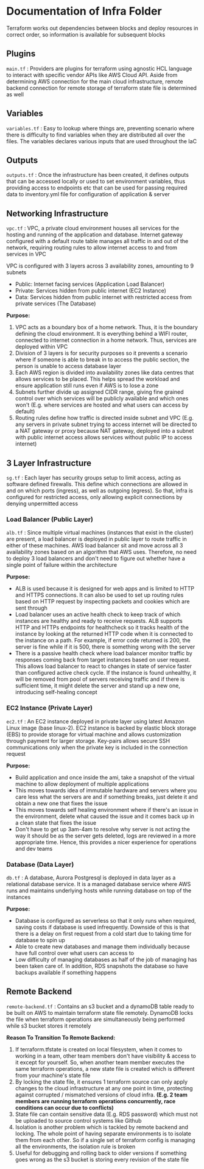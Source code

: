 # Documentation of Infra Folder

Terraform works out dependencies between blocks and deploy resources in correct order, so information is available for subsequent blocks

## Plugins

`main.tf` : Providers are plugins for terraform using agnostic HCL language to interact with specific vendor APIs like AWS Cloud API. Aside from determining AWS connection for the main cloud infrastructure, remote backend connection for remote storage of terraform state file is determined as well

## Variables

`variables.tf` : Easy to lookup where things are, preventing scenario where there is difficulty to find variables when they are distributed all over the files. The variables declares various inputs that are used throughout the IaC

## Outputs

`outputs.tf` : Once the infrastructure has been created, it defines outputs that can be accessed locally or used to set environment variables, thus providing access to endpoints etc that can be used for passing required data to inventory.yml file for configuration of application & server

## Networking Infrastructure

`vpc.tf` : VPC, a private cloud environment houses all services for the hosting and running of the application and database. Internet gateway configured with a default route table manages all traffic in and out of the network, requiring routing rules to allow internet access to and from services in VPC

VPC is configured with 3 layers across 3 availability zones, amounting to 9 subnets
 - Public: Internet facing services (Application Load Balancer)
 - Private: Services hidden from public internet (EC2 Instance)
 - Data: Services hidden from public internet with restricted access from private services (The Database)

**Purpose:** 
1. VPC acts as a boundary box of a home network. Thus, it is the boundary defining the cloud environment. It is everything behind a WIFI router, connected to internet connection in a home network. Thus, services are deployed within VPC
2. Division of 3 layers is for security purposes so it prevents a scenario where if someone is able to break in to access the public section, the person is unable to access database layer
3. Each AWS region is divided into availability zones like data centres that allows services to be placed. This helps spread the workload and ensure application still runs even if AWS is to lose a zone
4. Subnets further divide up assigned CIDR range, giving fine grained control over which services will be publicly available and which ones won't (E.g. where services are hosted and what users can access by default)
5. Routing rules define how traffic is directed inside subnet and VPC (E.g. any servers in private subnet trying to access internet will be directed to a NAT gateway or proxy because NAT gateway, deployed into a subnet with public internet access allows services without public IP to access internet)

## 3 Layer Infrastructure

`sg.tf` : Each layer has security groups setup to limit access, acting as software defined firewalls. This define which connections are allowed in and on which ports (ingress), as well as outgoing (egress). So that, infra is configured for restricted access, only allowing explicit connections by denying unpermitted access

### Load Balancer (Public Layer)

`alb.tf` : Since multiple virtual machines (instances that exist in the cluster) are present, a load balancer is deployed in public layer to route traffic in either of these machines. AWS load balancer sit and move across all 3 availability zones based on an algorithm that AWS uses. Therefore, no need to deploy 3 load balancers and don't need to figure out whether have a single point of failure within the architecture

**Purpose:**
- ALB is used because it is designed for web apps and is limited to HTTP and HTTPS connections. It can also be used to set up routing rules based on HTTP request by inspecting packets and cookies which are sent through
- Load balancer uses an active health check to keep track of which instances are healthy and ready to receive requests. ALB supports HTTP and HTTPs endpoints for healthcheck so it tracks health of the instance by looking at the returned HTTP code when it is connected to the instance on a path. For example, if error code returned is 200, the server is fine while if it is 500, there is something wrong with the server
- There is a passive health check where load balancer monitor traffic by responses coming back from target instances based on user request. This allows load balancer to react to changes in state of service faster than configured active check cycle. If the instance is found unhealthy, it will be removed from pool of servers receiving traffic and if there is sufficient time, it might delete the server and stand up a new one, introducing self-healing concept

### EC2 Instance (Private Layer)

`ec2.tf` : An EC2 instance deployed in private layer using latest Amazon Linux image (base linux-2). EC2 instance is backed by elastic block storage (EBS) to provide storage for virtual machine and allows customization through payment for larger storage. Key-pairs allows secure SSH communications only when the private key is included in the connection request

**Purpose:**
- Build application and once inside the ami, take a snapshot of the virtual machine to allow deployment of multiple applications
- This moves towards idea of immutable hardware and servers where you care less what the servers are and if something breaks, just delete it and obtain a new one that fixes the issue
- This moves towards self healing environment where if there's an issue in the environment, delete what caused the issue and it comes back up in a clean state that fixes the issue
- Don't have to get up 3am-4am to resolve why server is not acting the way it should be as the server gets deleted, logs are reviewed in a more appropriate time. Hence, this provides a nicer experience for operations and dev teams

### Database (Data Layer)

`db.tf` : A database, Aurora Postgresql is deployed in data layer as a relational database service. It is a managed database service where AWS runs and maintains underlying hosts while running database on top of the instances

**Purpose:**
- Database is configured as serverless so that it only runs when required, saving costs if database is used infrequently. Downside of this is that there is a delay on first request from a cold start due to taking time for database to spin up
- Able to create new databases and manage them individually because have full control over what users can access to
- Low difficulty of managing databases as half of the job of managing has been taken care of. In addition, RDS snapshots the database so have backups available if something happens

## Remote Backend

`remote-backend.tf` : Contains an s3 bucket and a dynamoDB table ready to be built on AWS to maintain terraform state file remotely. DynamoDB locks the file when terraform operations are simultaneously being performed while s3 bucket stores it remotely

**Reason To Transition To Remote Backend:**
1. If terraform.tfstate is created on local filesystem, when it comes to working in a team, other team members don't have visibility & access to it except for yourself. So, when another team member executes the same terraform operations, a new state file is created which is different from your machine's state file
2. By locking the state file, it ensures 1 terraform source can only apply changes to the cloud infrastructure at any one point in time, protecting against corrupted / mismatched versions of cloud infra. **(E.g. 2 team members are running terraform operations concurrently, race conditions can occur due to conflicts)** 
3. State file can contain sensitive data (E.g. RDS password) which must not be uploaded to source control systems like Github
4. Isolation is another problem which is tackled by remote backend and locking. The whole point of having separate environments is to isolate them from each other. So if a single set of terraform config is managing all the environments, the isolation rule is broken
5. Useful for debugging and rolling back to older versions if something goes wrong as the s3 bucket is storing every revision of the state file